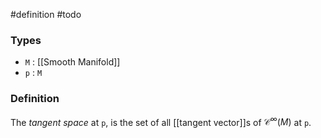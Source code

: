 #definition #todo 
### Types
- `M` : [[Smooth Manifold]]
- `p` : `M`
### Definition
The *tangent space* at `p`, is the set of all [[tangent vector]]s of $\mathcal{C}^\infty \left( M  \right)$ at `p`.